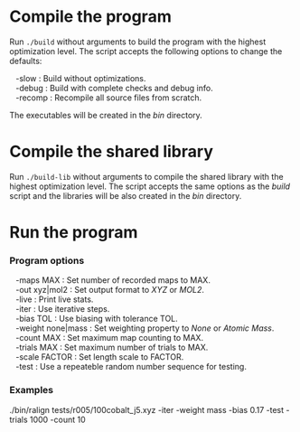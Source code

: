 Compile the program
===================

Run `./build` without arguments to build the program with the highest
optimization level. The script accepts the following options to change the
defaults:

&ensp; -slow : Build without optimizations.  
&ensp; -debug : Build with complete checks and debug info.  
&ensp; -recomp : Recompile all source files from scratch.  

The executables will be created in the *bin* directory.

Compile the shared library
==========================

Run `./build-lib` without arguments to compile the shared library with the
highest optimization level. The script accepts the same options as the *build*
script and the libraries will be also created in the *bin* directory.

Run the program
===============

### Program options

&ensp; -maps MAX : Set number of recorded maps to MAX.  
&ensp; -out xyz|mol2 : Set output format to *XYZ* or *MOL2*.  
&ensp; -live : Print live stats.  
&ensp; -iter : Use iterative steps.  
&ensp; -bias TOL : Use biasing with tolerance TOL.  
&ensp; -weight none|mass : Set weighting property to *None* or *Atomic Mass*.  
&ensp; -count MAX : Set maximum map counting to MAX.  
&ensp; -trials MAX : Set maximum number of trials to MAX.  
&ensp; -scale FACTOR : Set length scale to FACTOR.  
&ensp; -test : Use a repeateble random number sequence for testing.  
 
### Examples
 
./bin/ralign tests/r005/100cobalt_j5.xyz -iter -weight mass -bias 0.17 -test -trials 1000 -count 10

